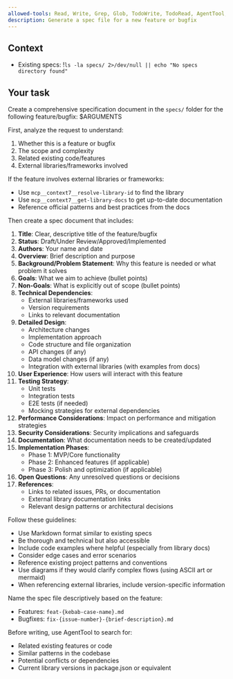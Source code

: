 ```yaml
---
allowed-tools: Read, Write, Grep, Glob, TodoWrite, TodoRead, AgentTool, mcp__context7__resolve-library-id, mcp__context7__get-library-docs
description: Generate a spec file for a new feature or bugfix
---
```


## Context
- Existing specs: !`ls -la specs/ 2>/dev/null || echo "No specs directory found"`

## Your task

Create a comprehensive specification document in the `specs/` folder for the following feature/bugfix: $ARGUMENTS

First, analyze the request to understand:
1. Whether this is a feature or bugfix
2. The scope and complexity
3. Related existing code/features
4. External libraries/frameworks involved

If the feature involves external libraries or frameworks:
- Use `mcp__context7__resolve-library-id` to find the library
- Use `mcp__context7__get-library-docs` to get up-to-date documentation
- Reference official patterns and best practices from the docs

Then create a spec document that includes:

1. **Title**: Clear, descriptive title of the feature/bugfix
2. **Status**: Draft/Under Review/Approved/Implemented
3. **Authors**: Your name and date
4. **Overview**: Brief description and purpose
5. **Background/Problem Statement**: Why this feature is needed or what problem it solves
6. **Goals**: What we aim to achieve (bullet points)
7. **Non-Goals**: What is explicitly out of scope (bullet points)
8. **Technical Dependencies**:
    - External libraries/frameworks used
    - Version requirements
    - Links to relevant documentation
9. **Detailed Design**:
    - Architecture changes
    - Implementation approach
    - Code structure and file organization
    - API changes (if any)
    - Data model changes (if any)
    - Integration with external libraries (with examples from docs)
10. **User Experience**: How users will interact with this feature
11. **Testing Strategy**:
    - Unit tests
    - Integration tests
    - E2E tests (if needed)
    - Mocking strategies for external dependencies
12. **Performance Considerations**: Impact on performance and mitigation strategies
13. **Security Considerations**: Security implications and safeguards
14. **Documentation**: What documentation needs to be created/updated
15. **Implementation Phases**:
    - Phase 1: MVP/Core functionality
    - Phase 2: Enhanced features (if applicable)
    - Phase 3: Polish and optimization (if applicable)
16. **Open Questions**: Any unresolved questions or decisions
17. **References**:
    - Links to related issues, PRs, or documentation
    - External library documentation links
    - Relevant design patterns or architectural decisions

Follow these guidelines:
- Use Markdown format similar to existing specs
- Be thorough and technical but also accessible
- Include code examples where helpful (especially from library docs)
- Consider edge cases and error scenarios
- Reference existing project patterns and conventions
- Use diagrams if they would clarify complex flows (using ASCII art or mermaid)
- When referencing external libraries, include version-specific information

Name the spec file descriptively based on the feature:
- Features: `feat-{kebab-case-name}.md`
- Bugfixes: `fix-{issue-number}-{brief-description}.md`

Before writing, use AgentTool to search for:
- Related existing features or code
- Similar patterns in the codebase
- Potential conflicts or dependencies
- Current library versions in package.json or equivalent